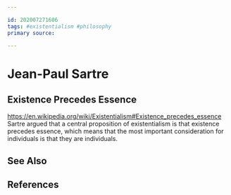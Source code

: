 ```yaml
---

id: 202007271606
tags: #existentialism #philosophy
primary source:

---
```


# Jean-Paul Sartre

## Existence Precedes Essence
https://en.wikipedia.org/wiki/Existentialism#Existence_precedes_essence
Sartre argued that a central proposition of existentialism is that existence precedes essence, which means that the most important consideration for individuals is that they are individuals.

## See Also

## References

